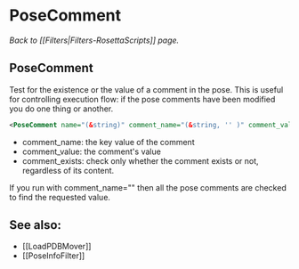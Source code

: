 # PoseComment
*Back to [[Filters|Filters-RosettaScripts]] page.*
## PoseComment

Test for the existence or the value of a comment in the pose. This is useful for controlling execution flow: if the pose comments have been modified you do one thing or another.

```xml
<PoseComment name="(&string)" comment_name="(&string, '' )" comment_value="(&string, '')" comment_exists="(&bool, false )"/>
```
- comment_name: the key value of the comment
- comment_value: the comment's value
- comment_exists: check only whether the comment exists or not, regardless of its content.

If you run with comment_name="" then all the pose comments are checked to find the requested value.

## See also:

* [[LoadPDBMover]]
* [[PoseInfoFilter]]
